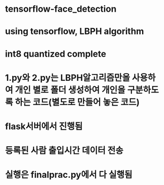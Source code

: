 # tensorflow-face_detection
# using tensorflow, LBPH algorithm
# int8 quantized complete
# 1.py와 2.py는 LBPH알고리즘만을 사용하여 개인 별로 폴더 생성하여 개인을 구분하도록 하는 코드(별도로 만들어 놓은 코드)
# flask서버에서 진행됨
# 등록된 사람 출입시간 데이터 전송
# 실행은 finalprac.py에서 다 실행됨
